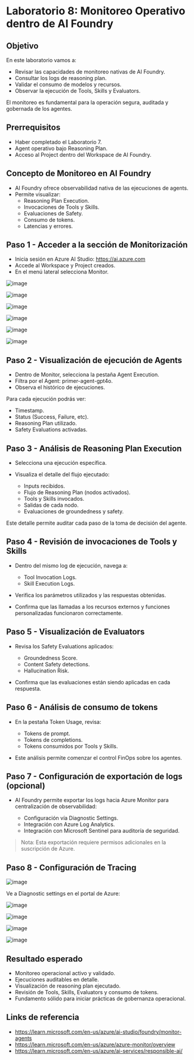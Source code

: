 # Laboratorio 8: Monitoreo Operativo dentro de AI Foundry

## Objetivo

En este laboratorio vamos a:

- Revisar las capacidades de monitoreo nativas de AI Foundry.
- Consultar los logs de reasoning plan.
- Validar el consumo de modelos y recursos.
- Observar la ejecución de Tools, Skills y Evaluators.

El monitoreo es fundamental para la operación segura, auditada y gobernada de los agentes.

## Prerrequisitos

- Haber completado el Laboratorio 7.
- Agent operativo bajo Reasoning Plan.
- Acceso al Project dentro del Workspace de AI Foundry.

## Concepto de Monitoreo en AI Foundry

- AI Foundry ofrece observabilidad nativa de las ejecuciones de agents.
- Permite visualizar:
  - Reasoning Plan Execution.
  - Invocaciones de Tools y Skills.
  - Evaluaciones de Safety.
  - Consumo de tokens.
  - Latencias y errores.

## Paso 1 - Acceder a la sección de Monitorización

- Inicia sesión en Azure AI Studio: https://ai.azure.com
- Accede al Workspace y Project creados.
- En el menú lateral selecciona Monitor.

![image](https://github.com/user-attachments/assets/dae6f3e1-4a8f-4835-9816-f2d3a3dfe91c)

![image](https://github.com/user-attachments/assets/671cbf26-40c7-4259-957b-f652376c43dc)

![image](https://github.com/user-attachments/assets/c49e67b3-8a79-4947-a321-2c39703a7d88)

![image](https://github.com/user-attachments/assets/aa9fe94d-ee4e-42e7-9bb8-89deffa50aba)

![image](https://github.com/user-attachments/assets/cd7c2861-26ab-4bbe-bcd3-c52aa735a0c0)

![image](https://github.com/user-attachments/assets/dcb99bc5-ff48-40ac-b1a8-c797dc0e517f)

## Paso 2 - Visualización de ejecución de Agents

- Dentro de Monitor, selecciona la pestaña Agent Execution.
- Filtra por el Agent: primer-agent-gpt4o.
- Observa el histórico de ejecuciones.

Para cada ejecución podrás ver:

- Timestamp.
- Status (Success, Failure, etc).
- Reasoning Plan utilizado.
- Safety Evaluations activadas.

## Paso 3 - Análisis de Reasoning Plan Execution

- Selecciona una ejecución específica.
- Visualiza el detalle del flujo ejecutado:

  - Inputs recibidos.
  - Flujo de Reasoning Plan (nodos activados).
  - Tools y Skills invocados.
  - Salidas de cada nodo.
  - Evaluaciones de groundedness y safety.

Este detalle permite auditar cada paso de la toma de decisión del agente.

## Paso 4 - Revisión de invocaciones de Tools y Skills

- Dentro del mismo log de ejecución, navega a:

  - Tool Invocation Logs.
  - Skill Execution Logs.

- Verifica los parámetros utilizados y las respuestas obtenidas.
- Confirma que las llamadas a los recursos externos y funciones personalizadas funcionaron correctamente.

## Paso 5 - Visualización de Evaluators

- Revisa los Safety Evaluations aplicados:

  - Groundedness Score.
  - Content Safety detections.
  - Hallucination Risk.

- Confirma que las evaluaciones están siendo aplicadas en cada respuesta.

## Paso 6 - Análisis de consumo de tokens

- En la pestaña Token Usage, revisa:

  - Tokens de prompt.
  - Tokens de completions.
  - Tokens consumidos por Tools y Skills.

- Este análisis permite comenzar el control FinOps sobre los agentes.

## Paso 7 - Configuración de exportación de logs (opcional)

- AI Foundry permite exportar los logs hacia Azure Monitor para centralización de observabilidad:

  - Configuración vía Diagnostic Settings.
  - Integración con Azure Log Analytics.
  - Integración con Microsoft Sentinel para auditoría de seguridad.

> Nota: Esta exportación requiere permisos adicionales en la suscripción de Azure.

## Paso 8 - Configuración de Tracing

![image](https://github.com/user-attachments/assets/472640ae-250d-4a4d-bafd-c24aa914eb43)

Ve a Diagnostic settings en el portal de Azure:

![image](https://github.com/user-attachments/assets/f9121b8e-c854-473c-a517-9b0ac118ce02)

![image](https://github.com/user-attachments/assets/001b249f-597d-45dc-8ace-bfa5b39463bc)

![image](https://github.com/user-attachments/assets/fd773b92-c784-45b1-baa4-362227cbf13e)

![image](https://github.com/user-attachments/assets/9e7c8a5e-c583-486c-864f-135d0e80534e)

## Resultado esperado

- Monitoreo operacional activo y validado.
- Ejecuciones auditables en detalle.
- Visualización de reasoning plan ejecutado.
- Revisión de Tools, Skills, Evaluators y consumo de tokens.
- Fundamento sólido para iniciar prácticas de gobernanza operacional.

## Links de referencia

- https://learn.microsoft.com/en-us/azure/ai-studio/foundry/monitor-agents
- https://learn.microsoft.com/en-us/azure/azure-monitor/overview
- https://learn.microsoft.com/en-us/azure/ai-services/responsible-ai/
